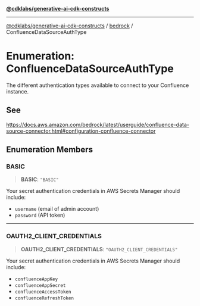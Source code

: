 [**@cdklabs/generative-ai-cdk-constructs**](../../../README.md)

***

[@cdklabs/generative-ai-cdk-constructs](../../../README.md) / [bedrock](../README.md) / ConfluenceDataSourceAuthType

# Enumeration: ConfluenceDataSourceAuthType

The different authentication types available to connect to your Confluence instance.

## See

https://docs.aws.amazon.com/bedrock/latest/userguide/confluence-data-source-connector.html#configuration-confluence-connector

## Enumeration Members

### BASIC

> **BASIC**: `"BASIC"`

Your secret authentication credentials in AWS Secrets Manager should include:
 - `username` (email of admin account)
 - `password` (API token)

***

### OAUTH2\_CLIENT\_CREDENTIALS

> **OAUTH2\_CLIENT\_CREDENTIALS**: `"OAUTH2_CLIENT_CREDENTIALS"`

Your secret authentication credentials in AWS Secrets Manager should include:
- `confluenceAppKey`
- `confluenceAppSecret`
- `confluenceAccessToken`
- `confluenceRefreshToken`
